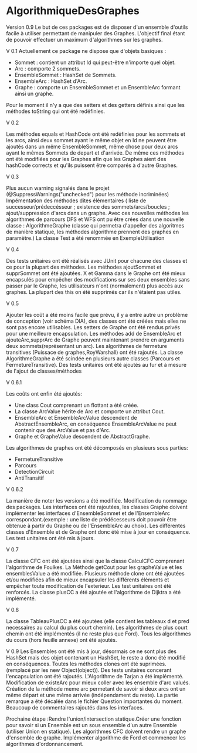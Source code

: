 # AlgorithmiqueDesGraphes
Version 0.9
Le but de ces packages est de disposer d'un ensemble d'outils facile à utiliser permettant de manipuler des Graphes.
L'objectif final étant de pouvoir effectuer un maximum  d'algorithmes sur les graphes.

V 0.1
Actuellement ce package ne dispose que d'objets basiques : 
- Sommet : contient un attribut Id qui peut-être n'importe quel objet.
- Arc : comporte 2 sommets.
- EnsembleSommet : HashSet de Sommets.
- EnsembleArc : HashSet d'Arc.
- Graphe : comporte un EnsembleSommet et un EnsembleArc formant ainsi un graphe.

Pour le moment il n'y a que des setters et des getters définis ainsi que les méthodes toString qui ont été redéfinies.

V 0.2

Les méthodes equals et HashCode ont été redéfinies pour les sommets et les arcs, ainsi deux sommet ayant le même objet en Id ne peuvent être ajoutés dans un même EnsembleSommet, même chose pour deux arcs ayant le mêmes Sommets de depart et d'arrivée.
De même ces méthodes ont été modifiées pour les Graphes afin que les Graphes aient des hashCode corrects et qu'ils puissent être comparés à d'autre Graphes.

V 0.3

Plus aucun warning signalés dans le projet (@SuppressWarnings("unchecked") pour les méthode incriminées)
Impémentation des méthodes dites élémentaires ( liste de successeur/prédeccésseur ; existence des sommets/arcs/boucles ; ajout/suppression d'arcs dans un graphe.
Avec ces nouvelles méthodes les algorithmes de parcours DFS et WFS ont pu être crées dans une nouvelle classe : AlgorithmeGraphe (classe qui permetra d'appeller des algoritmes de manière statique, les méthodes algorithme prennent des graphes en paramètre.)
La classe Test a été renommée en ExempleUtilisation

V 0.4

Des tests unitaires ont été réalisés avec JUnit pour chacune des classes et ce pour la plupart des méthodes.
Les méthodes ajoutSommet et supprSommet ont été ajoutées.
X et Gamma dans le Graphe ont été mieux encapsulés pour empêcher des modifications sur ses deux ensembles sans passer par le Graphe, les utilisateurs n'ont (normalement) plus accès aux graphes.
La plupart des this on été supprimés car ils n'étaient pas utiles.

V 0.5

Ajouter les coût a été moins facile que prévu, il y a entre autre un problème de conception (voir schéma DIA), des classes ont été créées mais elles ne sont pas encore utilisables.
Les setters de Graphe ont été rendus privés pour une meilleure encapsulation.
Les méthodes add de EnsembleArc et ajouteArc,supprArc de Graphe peuvent maintenant prendre en arguments deux sommets(représentant un arc).
Les algorithmes de fermeture transitives (Puissace de graphes,RoyWarshall) ont été rajoutés.
La classe AlgorithmeGraphe a été scindée en plusieurs autre classes (Parcours et FermetureTransitive).
Des tests unitaires ont été ajoutés au fur et à mesure de l'ajout de classes/méthodes

V 0.6.1

Les coûts ont enfin été ajoutés:
- Une class Cout comprenant un flottant a été créée.
- La classe ArcValue hérite de Arc et comporte un attribut Cout.
- EnsembleArc et EnsembleArcValue descendent de AbstractEnsembleArc, en conséquence EnsembleArcValue ne peut contenir que des ArcValue et pas d'Arc.
- Graphe et GrapheValue descendent de AbstractGraphe.

Les algorithmes de graphes ont été décomposés en plusieurs sous parties:
- FermetureTransitive
- Parcours
- DetectionCircuit
- AntiTransitif

V 0.6.2

La manière de noter les versions a été modifiée.
Modification du nommage des packages.
Les interfaces ont été rajoutées, les classes Graphe doivent implémenter les interfaces d'EnsembleSommet et de l'EnsembleArc correspondant.(exemple : une liste de prédécesseurs doit pouvoir être obtenue à partir du Graphe ou de l'EnsembleArc au choix).
Les différentes classes d'Ensemble et de Graphe ont donc été mise à jour en conséquence.
Les test unitaires ont été mis à jours.

V 0.7

La classe CFC ont été ajoutées ainsi que la classe CalculCFC comprenant l'algorithme de Foulkes.
La Méthode getCout pour les grapheValue et les ensemblesValue a été modifiée.
Plusieurs méthode clone ont été ajoutées et/ou modifiées afin de mieux encapsuler les différents éléments et empêcher toute modification de l'exterieur.
Les test unitaires ont été renforcés.
La classe plusCC a été ajoutée et l'algorithme de Dijktra a été implémenté.

V 0.8

La classe TableauPlusCC a été ajoutées (elle contient les tableaux d et pred necessaires au calcul du plus court chemin).
Les algorithmes de plus court chemin ont été implémentés (il ne reste plus que Ford).
Tous les algorithmes du cours (hors feuille annexe) ont été ajoutés.

V 0.9
Les Ensembles ont été mis à jour, désormais ce ne sont plus des HashSet mais des objet contenant un HashSet, le reste a donc été modifié en conséquences.
Toutes les méthodes clones ont été suprimées. (remplacé par les new Object(object)).
Des tests unitaires concerant l'encapsulation ont été rajoutés.
L'Algorithme de Tarjan a été implémenté.
Modification de existeArc pour mieux coller avec les ensemble d'arc valués.
Création de la méthode meme arc permetant de savoir si deux arcs ont un même départ et une même arrivée (indépendament du reste).
La partie remarque a été décalée dans le fichier Question importantes du moment.
Beaucoup de commentaires rajoutés dans les interfaces.

Prochaine étape :Rendre l'union/intersection statique.Créer une fonction pour savoir si un Ensemble est un sous ensemble d'un autre Ensemble (utiliser Union en statique). Les algorithmes CFC doivent rendre un graphe d'ensemble de graphe. Implémenter algorithme de Ford et commencer les algorithmes d'ordonnancement.